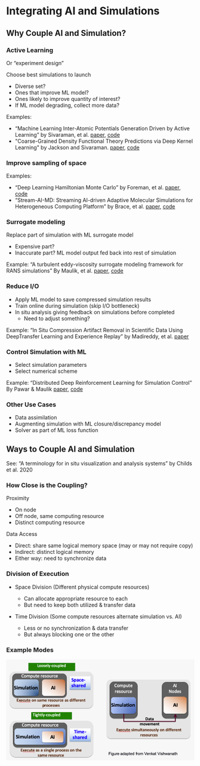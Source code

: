 # Integrating AI and Simulations

## Why Couple AI and Simulation?

### Active Learning
Or “experiment design”

Choose best simulations to launch 
- Diverse set?
- Ones that improve ML model? 
- Ones likely to improve quantity of interest? 
- If ML model degrading, collect more data? 

Examples:
- “Machine Learning Inter-Atomic Potentials Generation Driven by Active Learning” by Sivaraman, et al. [paper](https://arxiv.org/abs/1910.10254), [code](https://github.com/argonne-lcf/active-learning-md)
- "Coarse-Grained Density Functional Theory Predictions via Deep Kernel Learning" by Jackson and Sivaraman. [paper](https://chemrxiv.org/engage/chemrxiv/article-details/615c76ae7d3da5aa28edb9fb), [code](https://github.com/TheJacksonLab/ECG_ActiveLearning)


### Improve sampling of space
Examples:
- “Deep Learning Hamiltonian Monte Carlo” by Foreman, et al.  [paper](https://arxiv.org/pdf/2105.03418.pdf), [code](https://github.com/saforem2/l2hmc-qcd)
- “Stream-AI-MD: Streaming AI-driven Adaptive Molecular Simulations for Heterogeneous Computing Platform” by Brace, et al. [paper](https://dl.acm.org/doi/10.1145/3468267.3470578), [code](https://github.com/braceal/SC20-GB-CS1-ThetaGPU-AI-driven-MD) 


### Surrogate modeling
Replace part of simulation with ML surrogate model
- Expensive part?
- Inaccurate part? 
ML model output fed back into rest of simulation

Example:
“A turbulent eddy-viscosity surrogate modeling framework for RANS simulations” By Maulik, et al. [paper](https://doi.org/10.1016/j.compfluid.2020.104777), 
[code](https://github.com/argonne-lcf/TensorFlowFoam)

### Reduce I/O
- Apply ML model to save compressed simulation results 
- Train online during simulation (skip I/O bottleneck)
- In situ analysis giving feedback on simulations before completed
  - Need to adjust something? 
  
Example:
“In Situ Compression Artifact Removal in Scientific Data Using DeepTransfer 
Learning and Experience Replay” by Madireddy, et al. [paper](https://doi.org/10.1088/2632-2153/abc326)

### Control Simulation with ML
- Select simulation parameters
- Select numerical scheme

Example:
“Distributed Deep Reinforcement Learning for Simulation Control”
By Pawar & Maulik [paper](https://arxiv.org/pdf/2009.10306.pdf), [code](https://github.com/Romit-Maulik/RLLib_Theta/)

### Other Use Cases
- Data assimilation
- Augmenting simulation with ML closure/discrepancy model 
- Solver as part of ML loss function

## Ways to Couple AI and Simulation


See: “A terminology for in situ visualization and analysis systems” by Childs et al. 2020 

### How Close is the Coupling?
Proximity
- On node
- Off node, same computing resource
- Distinct computing resource

Data Access
- Direct: share same logical memory space (may or may not require copy)
- Indirect: distinct logical memory
- Either way: need to synchronize data 


### Division of Execution
- Space Division (Different physical compute resources)
  - Can allocate appropriate resource to each
  - But need to keep both utilized & transfer data

- Time Division (Some compute resources alternate simulation vs. AI)
  - Less or no synchronization & data transfer
  - But always blocking one or the other

### Example Modes
![Example Modes](ExampleModes.png)


